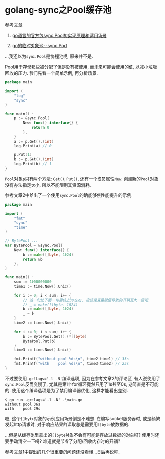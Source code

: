 # golang-sync之Pool缓存池

参考文章

1. [go语言的官方包sync.Pool的实现原理和适用场景](https://blog.csdn.net/yongjian_lian/article/details/42058893)

2. [go的临时对象池--sync.Pool](https://www.jianshu.com/p/2bd41a8f2254)

...我还以为`sync.Pool`是协程池呢, 原来并不是.

Pool用于存储那些被分配了但是没有被使用, 而未来可能会使用的值, 以减小垃圾回收的压力. 我们先看一个简单示例, 再分析场景.

```go
package main

import (
	"log"
	"sync"
)

func main() {
	p := &sync.Pool{
		New: func() interface{} {
			return 0
		},
	}
	a := p.Get().(int)
	log.Print(a) // 0

	p.Put(1)
	b := p.Get().(int)
	log.Print(b) // 1
}

```

`Pool`对象`p`只有两个方法: `Get()`, `Put()`, 还有一个成员属性`New`. 创建新的`Pool`对象没有办法指定大小, 所以不能限制其资源消耗.

参考文章2中给出了一个使用`sync.Pool`的确能够使性能提升的示例.

```go
package main

import (
	"fmt"
	"sync"
	"time"
)

// BytePool ...
var BytePool = &sync.Pool{
	New: func() interface{} {
		b := make([]byte, 1024)
		return &b
	},
}

func main() {
	sum := 1000000000
	time1 := time.Now().Unix()

	for i := 0; i < sum; i++ {
		// 这一句比下面一句要快上3s左右, 应该是变量赋值导致的开销更大一些吧.
		// _ = make([]byte, 1024)
		b := make([]byte, 1024)
		_ = b
	}
	time2 := time.Now().Unix()

	for i := 0; i < sum; i++ {
		b := BytePool.Get().(*[]byte)
		BytePool.Put(b)
	}
	time3 := time.Now().Unix()

	fmt.Printf("without pool %ds\n", time2-time1) // 33s
	fmt.Printf("with    pool %ds\n", time3-time2) // 25s
}
```

不过要使用`-gcflags='-l -N'`编译选项, 因为在参考文章2的评论区, 有人说使用了`sync.Pool`反而变慢了, 尤其是第1个for循环竟然只用了1s甚至0s, 这简直是不可能的. 使用这个编译选项是为了禁用编译器优化, 这样才能看出差别.

```
$ go run -gcflags='-l -N' .\main.go
without pool 36s
with    pool 29s
```

嗯, 这个`[]byte`对象的示例应用场景倒是不难想. 在编写socket服务器时, 或是频繁发起http请求时, 对于响应结果的读取总是需要用`[]byte`放数据的.

...但是从缓存池里拿出的`[]byte`对象不会有可能是存放过数据的对象吗? 使用时还要手动清空一下吗? 难道就是节省了分配/回收内存时的开销?

参考文章1中提出的几个很重要的问题还没看懂...日后再说吧.
